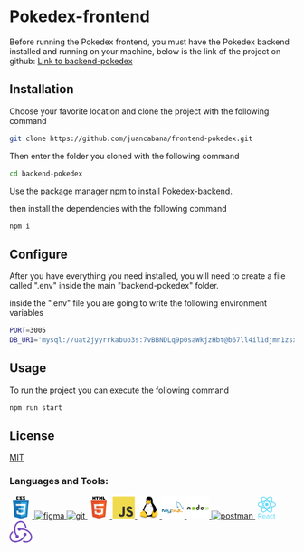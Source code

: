 # Pokedex-frontend

Before running the Pokedex frontend, you must have the Pokedex backend installed and running on your machine, below is the link of the project on github:
[Link to backend-pokedex](https://github.com/juancabana/backend-pokedex)

## Installation

Choose your favorite location and clone the project with the following command

```bash
git clone https://github.com/juancabana/frontend-pokedex.git
```

Then enter the folder you cloned with the following command

```bash
cd backend-pokedex
```

Use the package manager [npm](https://docs.npmjs.com/getting-started) to install Pokedex-backend.

then install the dependencies with the following command
```bash
npm i
```

## Configure
After you have everything you need installed, you will need to create a file called ".env" inside the main "backend-pokedex" folder.

inside the ".env" file you are going to write the following environment variables
```bash
PORT=3005
DB_URI='mysql://uat2jyyrrkabuo3s:7vBBNDLq9p0saWkjzHbt@b67ll4il1djmn1zsxfsj-mysql.services.clever-cloud.com:3306/b67ll4il1djmn1zsxfsj'
```


## Usage

To run the project you can execute the following command
```bash
npm run start
```

## License

[MIT](https://choosealicense.com/licenses/mit/)


<h3 align="left">Languages and Tools:</h3>
<p align="left"> <a href="https://www.w3schools.com/css/" target="_blank" rel="noreferrer"> <img src="https://raw.githubusercontent.com/devicons/devicon/master/icons/css3/css3-original-wordmark.svg" alt="css3" width="40" height="40"/> </a> <a href="https://www.figma.com/" target="_blank" rel="noreferrer"> <img src="https://www.vectorlogo.zone/logos/figma/figma-icon.svg" alt="figma" width="40" height="40"/> </a> <a href="https://git-scm.com/" target="_blank" rel="noreferrer"> <img src="https://www.vectorlogo.zone/logos/git-scm/git-scm-icon.svg" alt="git" width="40" height="40"/> </a> <a href="https://www.w3.org/html/" target="_blank" rel="noreferrer"> <img src="https://raw.githubusercontent.com/devicons/devicon/master/icons/html5/html5-original-wordmark.svg" alt="html5" width="40" height="40"/> </a> <a href="https://developer.mozilla.org/en-US/docs/Web/JavaScript" target="_blank" rel="noreferrer"> <img src="https://raw.githubusercontent.com/devicons/devicon/master/icons/javascript/javascript-original.svg" alt="javascript" width="40" height="40"/> </a> <a href="https://www.linux.org/" target="_blank" rel="noreferrer"> <img src="https://raw.githubusercontent.com/devicons/devicon/master/icons/linux/linux-original.svg" alt="linux" width="40" height="40"/> </a> <a href="https://www.mysql.com/" target="_blank" rel="noreferrer"> <img src="https://raw.githubusercontent.com/devicons/devicon/master/icons/mysql/mysql-original-wordmark.svg" alt="mysql" width="40" height="40"/> </a> <a href="https://nodejs.org" target="_blank" rel="noreferrer"> <img src="https://raw.githubusercontent.com/devicons/devicon/master/icons/nodejs/nodejs-original-wordmark.svg" alt="nodejs" width="40" height="40"/> </a> <a href="https://postman.com" target="_blank" rel="noreferrer"> <img src="https://www.vectorlogo.zone/logos/getpostman/getpostman-icon.svg" alt="postman" width="40" height="40"/> </a> <a href="https://reactjs.org/" target="_blank" rel="noreferrer"> <img src="https://raw.githubusercontent.com/devicons/devicon/master/icons/react/react-original-wordmark.svg" alt="react" width="40" height="40"/> </a> <a href="https://redux.js.org" target="_blank" rel="noreferrer"> <img src="https://raw.githubusercontent.com/devicons/devicon/master/icons/redux/redux-original.svg" alt="redux" width="40" height="40"/> </a> </p>
